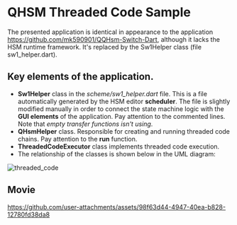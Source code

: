 # QHSM Threaded Code Sample

The presented application is identical in appearance to the application https://github.com/mk590901/QQHsm-Switch-Dart, although it lacks the HSM runtime framework. It's replaced by the Sw1Helper class (file sw1_helper.dart).

## Key elements of the application.
* __Sw1Helper__ class in the _scheme/sw1_helper.dart_ file. This is a file automatically generated by the HSM editor __scheduler__. The file is slightly modified manually in order to connect the state machine logic with the __GUI elements__ of the application. Pay attention to the commented lines. Note that _empty transfer functions isn't using_.
* __QHsmHelper__ class. Responsible for creating and running threaded code chains. Pay attention to the __run__ function.
* __ThreadedCodeExecutor__ class implements threaded code execution.
* The relationship of the classes is shown below in the UML diagram:

![threaded_code](https://github.com/user-attachments/assets/6caa4671-6ade-42ad-a673-14f767f055b7)

## Movie

https://github.com/user-attachments/assets/98f63d44-4947-40ea-b828-12780fd38da8

